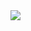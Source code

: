 <img src="https://github-readme-stats.vercel.app/api/wakatime?username=chaoky&layout=compact&card_width=495&api_domain=waka.leo.camp&custom_title=Last%20Month&hide=unknown" />
